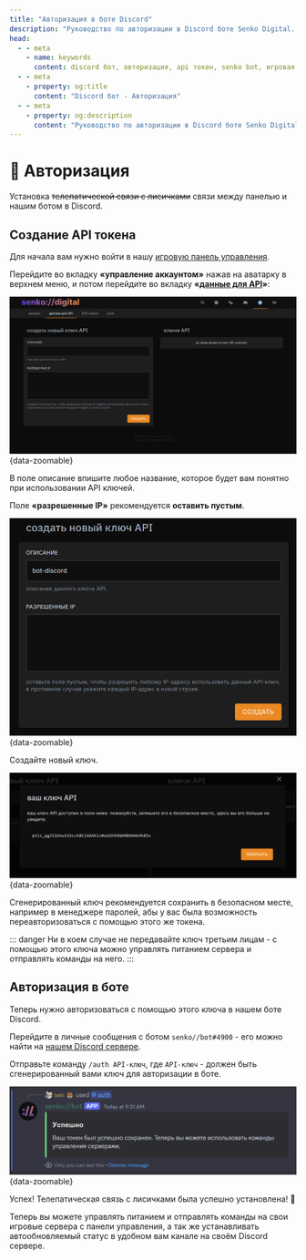 ```yaml
---
title: "Авторизация в боте Discord"
description: "Руководство по авторизации в Discord боте Senko Digital. Подключение бота к панели управления для мониторинга серверов."
head:
  - - meta
    - name: keywords
      content: discord бот, авторизация, api токен, senko bot, игровая панель, мониторинг серверов
  - - meta
    - property: og:title 
      content: "Discord бот - Авторизация"
  - - meta
    - property: og:description
      content: "Руководство по авторизации в Discord боте Senko Digital. Подключение бота к панели управления для мониторинга серверов."
---
```


# 👤 Авторизация

Установка ~~телепатической связи с лисичками~~ связи между панелью и нашим ботом в Discord.

## Создание API токена

Для начала вам нужно войти в нашу [игровую панель управления](https://panel.senko.digital).

Перейдите во вкладку **«управление аккаунтом»** нажав на аватарку в верхнем меню, и потом перейдите во вкладку **«[данные для API](https://panel.senko.digital/account/api)»**:

![api token creation](/images/bot/api-menu.png){data-zoomable}

В поле описание впишите любое название, которое будет вам понятно при использовании API ключей.

Поле **«разрешенные IP»** рекомендуется **оставить пустым**.

![api token params](/images/bot/api-params.png){data-zoomable}

Создайте новый ключ.

![api token generated](/images/bot/api-generated.png){data-zoomable}

Сгенерированный ключ рекомендуется сохранить в безопасном месте, например в менеджере паролей, абы у вас была возможность переавторизоваться с помощью этого же токена.

::: danger
Ни в коем случае не передавайте ключ третьим лицам - с помощью этого ключа можно управлять питанием сервера и отправлять команды на него.
:::

## Авторизация в боте

Теперь нужно авторизоваться с помощью этого ключа в нашем боте Discord.

Перейдите в личные сообщения с ботом `senko//bot#4900` - его можно найти на [нашем Discord сервере](https://snk.wtf/d).

Отправьте команду `/auth API-ключ`, где `API-ключ` - должен быть сгенерированный вами ключ для авторизации в боте.

![successfully authenticated](/images/bot/authenticated.png){data-zoomable}

Успех! Телепатическая связь с лисичками была успешно установлена! :fox_face:

Теперь вы можете управлять питанием и отправлять команды на свои игровые сервера с панели управления, а так же устанавливать автообновляемый статус в удобном вам канале на своём Discord сервере.
